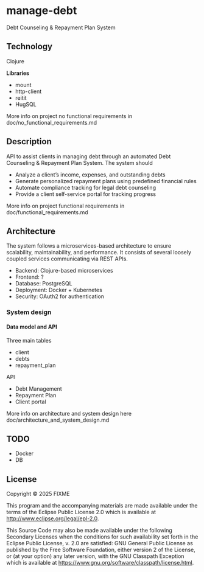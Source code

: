 # manage-debt

Debt Counseling & Repayment Plan System

## Technology

Clojure

**Libraries** 
* mount 
* http-client 
* reitit 
* HugSQL

More info on project no functional requirements in doc/no_functional_requirements.md

## Description

API to assist clients in managing debt through an automated Debt Counseling & Repayment Plan System. The system should
* Analyze a client’s income, expenses, and outstanding debts
* Generate personalized repayment plans using predefined financial rules
* Automate compliance tracking for legal debt counseling
* Provide a client self-service portal for tracking progress

More info on project functional requirements in doc/functional_requirements.md

## Architecture

The system follows a microservices-based architecture to ensure scalability, maintainability, and performance.
It consists of several loosely coupled services communicating via REST APIs.

* Backend: Clojure-based microservices
* Frontend: ? 
* Database: PostgreSQL
* Deployment: Docker + Kubernetes
* Security: OAuth2 for authentication

### System design 

#### Data model and API 

Three main tables 
* client
* debts
* repayment_plan

API 
* Debt Management
* Repayment Plan
* Client portal

More info on architecture and system design here doc/architecture_and_system_design.md

## TODO
* Docker 
* DB 

## License

Copyright © 2025 FIXME

This program and the accompanying materials are made available under the
terms of the Eclipse Public License 2.0 which is available at
http://www.eclipse.org/legal/epl-2.0.

This Source Code may also be made available under the following Secondary
Licenses when the conditions for such availability set forth in the Eclipse
Public License, v. 2.0 are satisfied: GNU General Public License as published by
the Free Software Foundation, either version 2 of the License, or (at your
option) any later version, with the GNU Classpath Exception which is available
at https://www.gnu.org/software/classpath/license.html.
